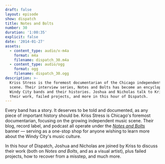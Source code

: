 ```yaml
---
draft: false
layout: episode
show: dispatch
title: Notes and Bolts
number: 30
duration: '1:00:35'
explicit: false
date: '2014-01-27'
assets:
  - content_type: audio/x-m4a
    format: m4a
    filename: dispatch_30.m4a
  - content_type: audio/ogg
    format: ogg
    filename: dispatch_30.ogg
description: >-
  Kriss Stress is the foremost documentarian of the Chicago independent music
  scene. Their interview series, Notes and Bolts has become an encyclopedia of
  Windy City bands and their histories. Joshua and Nicholas talk to Kriss about
  their work, failed projects, and more in this hour of Dispatch.
---
```

Every band has a story. It deserves to be told and documented, as any piece of important history should be. Kriss Stress is Chicago's foremost documentarian, focusing on the growing independent music scene. Their blog, record label, and podcast all operate under the [*Notes and Bolts*](http://www.notesandbolts.com) banner &mdash; serving as a one-stop shop for anyone wishing to learn more about the Windy City's music culture.

In this hour of Dispatch, Joshua and Nicholas are joined by Kriss to discuss their work (both on *Notes and Bolts*, and as a visual artist), plus failed projects, how to recover from a misstep, and much more.